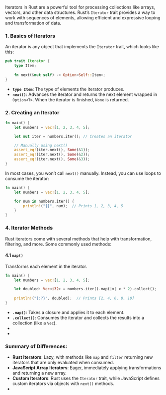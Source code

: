Iterators in Rust are a powerful tool for processing collections like arrays, vectors, and other data structures. Rust’s `Iterator` trait provides a way to work with sequences of elements, allowing efficient and expressive looping and transformation of data.

### 1. Basics of Iterators

An iterator is any object that implements the `Iterator` trait, which looks like this:
```rust
pub trait Iterator {
    type Item;
    
    fn next(&mut self) -> Option<Self::Item>;
}

```
- **`type Item`**: The type of elements the iterator produces.
- **`next()`**: Advances the iterator and returns the next element wrapped in `Option<T>`. When the iterator is finished, `None` is returned.
### 2. Creating an Iterator
```rust
fn main() {
    let numbers = vec![1, 2, 3, 4, 5];

    let mut iter = numbers.iter(); // Creates an iterator

    // Manually using next()
    assert_eq!(iter.next(), Some(&1));
    assert_eq!(iter.next(), Some(&2));
    assert_eq!(iter.next(), Some(&3));
}

```
In most cases, you won’t call `next()` manually. Instead, you can use loops to consume the iterator:
```rust
fn main() {
    let numbers = vec![1, 2, 3, 4, 5];

    for num in numbers.iter() {
        println!("{}", num);  // Prints 1, 2, 3, 4, 5
    }
}

```
### 4. Iterator Methods

Rust iterators come with several methods that help with transformation, filtering, and more. Some commonly used methods:

#### 4.1 `map()`

Transforms each element in the iterator.
```rust
fn main() {
    let numbers = vec![1, 2, 3, 4, 5];

    let doubled: Vec<i32> = numbers.iter().map(|x| x * 2).collect();
    
    println!("{:?}", doubled);  // Prints [2, 4, 6, 8, 10]
}

```
- **`.map()`**: Takes a closure and applies it to each element.
- **`.collect()`**: Consumes the iterator and collects the results into a collection (like a `Vec`).
- 
- 
### Summary of Differences:

- **Rust Iterators**: Lazy, with methods like `map` and `filter` returning new iterators that are only evaluated when consumed.
- **JavaScript Array Iterators**: Eager, immediately applying transformations and returning a new array.
- **Custom Iterators**: Rust uses the `Iterator` trait, while JavaScript defines custom iterators via objects with `next()` methods.
- 